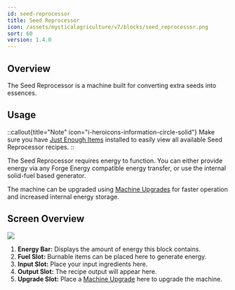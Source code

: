 ```yaml
---
id: seed-reprocessor
title: Seed Reprocessor
icon: /assets/mysticalagriculture/v7/blocks/seed_reprocessor.png
sort: 60
version: 1.4.0
---
```


## Overview

The Seed Reprocessor is a machine built for converting extra seeds into essences. 

## Usage

::callout{title="Note" icon="i-heroicons-information-circle-solid"}
Make sure you have <a href="https://www.curseforge.com/minecraft/mc-mods/jei">Just Enough Items</a> installed to easily view all available Seed Reprocessor recipes.
::

The Seed Reprocessor requires energy to function. You can either provide energy via any Forge Energy compatible energy transfer, or use the internal solid-fuel based generator.

The machine can be upgraded using [Machine Upgrades](../items/machine-upgrades.md) for faster operation and increased internal energy storage.

## Screen Overview

![](/assets/mysticalagriculture/v7/screens/seed_reprocessor_screen.png)

1. **Energy Bar:** Displays the amount of energy this block contains.
2. **Fuel Slot:** Burnable items can be placed here to generate energy.
3. **Input Slot:** Place your input ingredients here.
4. **Output Slot:** The recipe output will appear here.
5. **Upgrade Slot:** Place a [Machine Upgrade](../items/machine-upgrades.md) here to upgrade the machine.
